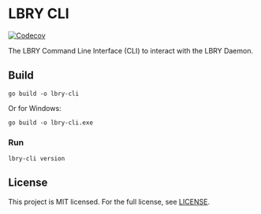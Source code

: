 # LBRY CLI

[![Codecov](https://codecov.io/gh/LBRYFoundation/lbry-cli/graph/badge.svg)](https://codecov.io/gh/LBRYFoundation/lbry-cli)

The LBRY Command Line Interface (CLI) to interact with the LBRY Daemon.

## Build

```shell
go build -o lbry-cli
```

Or for Windows:

```shell
go build -o lbry-cli.exe
```

### Run

```shell
lbry-cli version
```

## License
This project is MIT licensed. For the full license, see [LICENSE](LICENSE.md).
